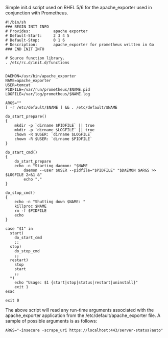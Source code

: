 Simple init.d script used on RHEL 5/6 for the apache_exporter used in conjunction with Prometheus.

```
#!/bin/sh
### BEGIN INIT INFO
# Provides:          apache exporter
# Default-Start:     2 3 4 5
# Default-Stop:      0 1 6
# Description:       apache_exporter for prometheus written in Go
### END INIT INFO

# Source function library.
. /etc/rc.d/init.d/functions


DAEMON=/usr/bin/apache_exporter
NAME=apache_exporter
USER=tomcat
PIDFILE=/var/run/prometheus/$NAME.pid
LOGFILE=/var/log/prometheus/$NAME.log

ARGS=""
[ -r /etc/default/$NAME ] && . /etc/default/$NAME

do_start_prepare()
{
    mkdir -p `dirname $PIDFILE` || true
    mkdir -p `dirname $LOGFILE` || true
    chown -R $USER: `dirname $LOGFILE`
    chown -R $USER: `dirname $PIDFILE`
}

do_start_cmd()
{
    do_start_prepare
    echo -n "Starting daemon: "$NAME
        daemon --user $USER --pidfile="$PIDFILE" "$DAEMON $ARGS >> $LOGFILE 2>&1 &"
        echo "."
}

do_stop_cmd()
{
    echo -n "Shutting down $NAME: "
    killproc $NAME
    rm -f $PIDFILE
    echo
}

case "$1" in
  start)
    do_start_cmd
    ;;
  stop)
    do_stop_cmd
    ;;
  restart)
    stop
    start
    ;;
  *)
    echo "Usage: $1 {start|stop|status|restart|uninstall}"
    exit 1
esac

exit 0

```
The above script will read any run-time arguments associated with the apache_exporter application from the /etc/default/apache_exporter file.  A sample of possible arguments is as follows:

```
ARGS="-insecure -scrape_uri https://localhost:443/server-status?auto"
```
